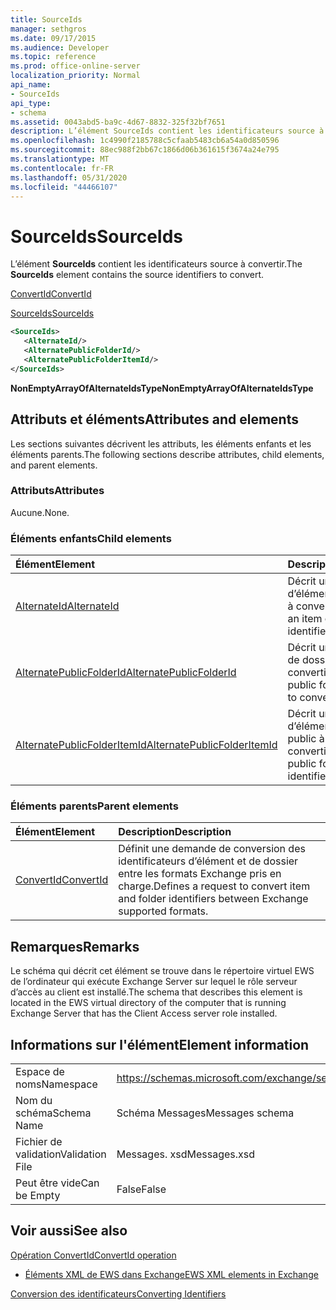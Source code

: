 ```yaml
---
title: SourceIds
manager: sethgros
ms.date: 09/17/2015
ms.audience: Developer
ms.topic: reference
ms.prod: office-online-server
localization_priority: Normal
api_name:
- SourceIds
api_type:
- schema
ms.assetid: 0043abd5-ba9c-4d67-8832-325f32bf7651
description: L’élément SourceIds contient les identificateurs source à convertir.
ms.openlocfilehash: 1c4990f2185788c5cfaab5483cb6a54a0d850596
ms.sourcegitcommit: 88ec988f2bb67c1866d06b361615f3674a24e795
ms.translationtype: MT
ms.contentlocale: fr-FR
ms.lasthandoff: 05/31/2020
ms.locfileid: "44466107"
---
```

# <a name="sourceids"></a><span data-ttu-id="ce1b8-103">SourceIds</span><span class="sxs-lookup"><span data-stu-id="ce1b8-103">SourceIds</span></span>

<span data-ttu-id="ce1b8-104">L’élément **SourceIds** contient les identificateurs source à convertir.</span><span class="sxs-lookup"><span data-stu-id="ce1b8-104">The **SourceIds** element contains the source identifiers to convert.</span></span> 
  
[<span data-ttu-id="ce1b8-105">ConvertId</span><span class="sxs-lookup"><span data-stu-id="ce1b8-105">ConvertId</span></span>](convertid.md)
  
[<span data-ttu-id="ce1b8-106">SourceIds</span><span class="sxs-lookup"><span data-stu-id="ce1b8-106">SourceIds</span></span>](sourceids.md)
  
```xml
<SourceIds>
   <AlternateId/>
   <AlternatePublicFolderId/>
   <AlternatePublicFolderItemId/>
</SourceIds>
```

 <span data-ttu-id="ce1b8-107">**NonEmptyArrayOfAlternateIdsType**</span><span class="sxs-lookup"><span data-stu-id="ce1b8-107">**NonEmptyArrayOfAlternateIdsType**</span></span>
## <a name="attributes-and-elements"></a><span data-ttu-id="ce1b8-108">Attributs et éléments</span><span class="sxs-lookup"><span data-stu-id="ce1b8-108">Attributes and elements</span></span>

<span data-ttu-id="ce1b8-109">Les sections suivantes décrivent les attributs, les éléments enfants et les éléments parents.</span><span class="sxs-lookup"><span data-stu-id="ce1b8-109">The following sections describe attributes, child elements, and parent elements.</span></span>
  
### <a name="attributes"></a><span data-ttu-id="ce1b8-110">Attributs</span><span class="sxs-lookup"><span data-stu-id="ce1b8-110">Attributes</span></span>

<span data-ttu-id="ce1b8-111">Aucune.</span><span class="sxs-lookup"><span data-stu-id="ce1b8-111">None.</span></span>
  
### <a name="child-elements"></a><span data-ttu-id="ce1b8-112">Éléments enfants</span><span class="sxs-lookup"><span data-stu-id="ce1b8-112">Child elements</span></span>

|<span data-ttu-id="ce1b8-113">**Élément**</span><span class="sxs-lookup"><span data-stu-id="ce1b8-113">**Element**</span></span>|<span data-ttu-id="ce1b8-114">**Description**</span><span class="sxs-lookup"><span data-stu-id="ce1b8-114">**Description**</span></span>|
|:-----|:-----|
|[<span data-ttu-id="ce1b8-115">AlternateId</span><span class="sxs-lookup"><span data-stu-id="ce1b8-115">AlternateId</span></span>](alternateid.md) <br/> |<span data-ttu-id="ce1b8-116">Décrit un identificateur d’élément ou de dossier à convertir.</span><span class="sxs-lookup"><span data-stu-id="ce1b8-116">Describes an item or folder identifier to convert.</span></span>  <br/> |
|[<span data-ttu-id="ce1b8-117">AlternatePublicFolderId</span><span class="sxs-lookup"><span data-stu-id="ce1b8-117">AlternatePublicFolderId</span></span>](alternatepublicfolderid.md) <br/> |<span data-ttu-id="ce1b8-118">Décrit un identificateur de dossier public à convertir.</span><span class="sxs-lookup"><span data-stu-id="ce1b8-118">Describes a public folder identifier to convert.</span></span>  <br/> |
|[<span data-ttu-id="ce1b8-119">AlternatePublicFolderItemId</span><span class="sxs-lookup"><span data-stu-id="ce1b8-119">AlternatePublicFolderItemId</span></span>](alternatepublicfolderitemid.md) <br/> |<span data-ttu-id="ce1b8-120">Décrit un identificateur d’élément de dossier public à convertir.</span><span class="sxs-lookup"><span data-stu-id="ce1b8-120">Describes a public folder item identifier to convert.</span></span>  <br/> |
   
### <a name="parent-elements"></a><span data-ttu-id="ce1b8-121">Éléments parents</span><span class="sxs-lookup"><span data-stu-id="ce1b8-121">Parent elements</span></span>

|<span data-ttu-id="ce1b8-122">**Élément**</span><span class="sxs-lookup"><span data-stu-id="ce1b8-122">**Element**</span></span>|<span data-ttu-id="ce1b8-123">**Description**</span><span class="sxs-lookup"><span data-stu-id="ce1b8-123">**Description**</span></span>|
|:-----|:-----|
|[<span data-ttu-id="ce1b8-124">ConvertId</span><span class="sxs-lookup"><span data-stu-id="ce1b8-124">ConvertId</span></span>](convertid.md) <br/> |<span data-ttu-id="ce1b8-125">Définit une demande de conversion des identificateurs d’élément et de dossier entre les formats Exchange pris en charge.</span><span class="sxs-lookup"><span data-stu-id="ce1b8-125">Defines a request to convert item and folder identifiers between Exchange supported formats.</span></span>  <br/> |
   
## <a name="remarks"></a><span data-ttu-id="ce1b8-126">Remarques</span><span class="sxs-lookup"><span data-stu-id="ce1b8-126">Remarks</span></span>

<span data-ttu-id="ce1b8-127">Le schéma qui décrit cet élément se trouve dans le répertoire virtuel EWS de l’ordinateur qui exécute Exchange Server sur lequel le rôle serveur d’accès au client est installé.</span><span class="sxs-lookup"><span data-stu-id="ce1b8-127">The schema that describes this element is located in the EWS virtual directory of the computer that is running Exchange Server that has the Client Access server role installed.</span></span>
  
## <a name="element-information"></a><span data-ttu-id="ce1b8-128">Informations sur l'élément</span><span class="sxs-lookup"><span data-stu-id="ce1b8-128">Element information</span></span>

|||
|:-----|:-----|
|<span data-ttu-id="ce1b8-129">Espace de noms</span><span class="sxs-lookup"><span data-stu-id="ce1b8-129">Namespace</span></span>  <br/> |https://schemas.microsoft.com/exchange/services/2006/messages  <br/> |
|<span data-ttu-id="ce1b8-130">Nom du schéma</span><span class="sxs-lookup"><span data-stu-id="ce1b8-130">Schema Name</span></span>  <br/> |<span data-ttu-id="ce1b8-131">Schéma Messages</span><span class="sxs-lookup"><span data-stu-id="ce1b8-131">Messages schema</span></span>  <br/> |
|<span data-ttu-id="ce1b8-132">Fichier de validation</span><span class="sxs-lookup"><span data-stu-id="ce1b8-132">Validation File</span></span>  <br/> |<span data-ttu-id="ce1b8-133">Messages. xsd</span><span class="sxs-lookup"><span data-stu-id="ce1b8-133">Messages.xsd</span></span>  <br/> |
|<span data-ttu-id="ce1b8-134">Peut être vide</span><span class="sxs-lookup"><span data-stu-id="ce1b8-134">Can be Empty</span></span>  <br/> |<span data-ttu-id="ce1b8-135">False</span><span class="sxs-lookup"><span data-stu-id="ce1b8-135">False</span></span>  <br/> |
   
## <a name="see-also"></a><span data-ttu-id="ce1b8-136">Voir aussi</span><span class="sxs-lookup"><span data-stu-id="ce1b8-136">See also</span></span>



[<span data-ttu-id="ce1b8-137">Opération ConvertId</span><span class="sxs-lookup"><span data-stu-id="ce1b8-137">ConvertId operation</span></span>](convertid-operation.md)


- [<span data-ttu-id="ce1b8-138">Éléments XML de EWS dans Exchange</span><span class="sxs-lookup"><span data-stu-id="ce1b8-138">EWS XML elements in Exchange</span></span>](ews-xml-elements-in-exchange.md)


[<span data-ttu-id="ce1b8-139">Conversion des identificateurs</span><span class="sxs-lookup"><span data-stu-id="ce1b8-139">Converting Identifiers</span></span>](https://msdn.microsoft.com/library/a5391746-b6ef-4f48-8fc8-8255258651aa%28Office.15%29.aspx)


